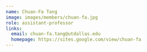 ```yaml
---
name: Chuan-Fa Tang
image: images/members/chuan-fa.jpg 
role: assistant-professor
links:
  email: chuan-fa.tang@utdallas.edu
  homepage: https://sites.google.com/view/chuan-fa
---
```


